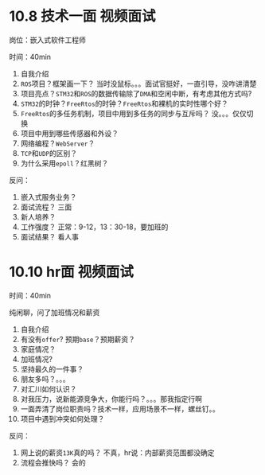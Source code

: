 # 10.8 技术一面 视频面试

岗位：嵌入式软件工程师

时间：40min

1.  自我介绍
2.  `ROS`项目？框架画一下？ 当时没鼠标。。。面试官挺好，一直引导，没咋讲清楚
3.  项目亮点？`STM32`和`ROS`的数据传输除了`DMA`和空闲中断，有考虑其他方式吗? 
4.  `STM32`的时钟？`FreeRtos`的时钟？`FreeRtos`和裸机的实时性哪个好？
5.  `FreeRtos`的多任务机制，项目中用到多任务的同步与互斥吗？ 没。。。仅仅切换
6.  项目中用到哪些传感器和外设？
7.  网络编程？`WebServer`？
8.  `TCP`和`UDP`的区别？
9.  为什么采用`epoll`？红黑树？

反问：
1.  嵌入式服务业务？
2.  面试流程？ 三面
3.  新人培养？
4.  工作强度？ 正常：9-12，13：30-18，要加班的
5.  面试结果？ 看人事

# 10.10 hr面 视频面试

时间：40min

纯闲聊，问了加班情况和薪资

1.  自我介绍
2.  有没有`offer`? 预期`base`？预期薪资？
3.  家庭情况？
4.  加班情况?
5.  坚持最久的一件事？
6.  朋友多吗？。。。
7.  对汇川如何认识？
8.  对我压力，说新能源竞争大，你能行吗？。。。那我指定行啊
9.  一面弄清了岗位职责吗？技术一样，应用场景不一样，螺丝钉。。
10. 项目中遇到冲突如何处理？

反问：
1.  网上说的薪资`13K`真的吗？ 不真，hr说：内部薪资范围都没确定
2.  流程会推快吗？ 会的
